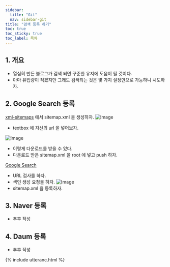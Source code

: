 ```yaml
---
sidebar:
  title: "Git"
  nav: sidebar-git
title: "검색 등록 하기"
toc: true
toc_sticky: true
toc_label: 목차
---
```


## 1. 개요
- 열심히 만든 블로그가 검색 되면 꾸준한 유지에 도움이 될 것이다.
- 아마 유입량이 적겠지만 그래도 검색되는 것은 몇 가지 설정만으로 가능하니 시도하자.


## 2. Google Search 등록
[xml-sitemaps](https://www.xml-sitemaps.com/) 에서 sitemap.xml 을 생성하자.
![Image](https://drive.google.com/uc?export=view&id=1jwwfAgfwRJYsKlBy2MNXAizlTEOpp1R6)
- textbox 에 자신의 url 을 넣어보자.

![Image](https://drive.google.com/uc?export=view&id=1fBNSGoUWjrsNrxG56mg4SwNZCfspbgbw)
- 이렇게 다운로드를 받을 수 있다.
- 다운로드 받은 sitemap.xml 을 root 에 넣고 push 하자.

[Google Search](https://search.google.com/search-console)
- URL 검사를 하자.
- 색인 생성 요청을 하자.
![Image](https://drive.google.com/uc?export=view&id=1mutAhqrX3idmH9tR4ty3qwN7IFQM3HgX)
- sitemap.xml 을 등록하자.

## 3. Naver 등록
- 추후 작성

## 4. Daum 등록
- 추후 작성


{% include utteranc.html %}
